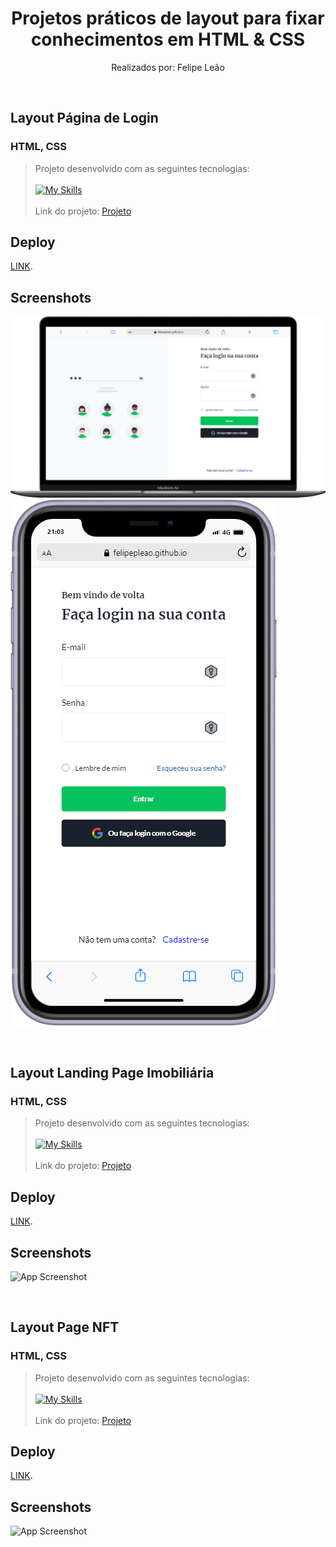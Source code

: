   <h1 align="center"> Projetos práticos de layout para fixar conhecimentos em HTML & CSS </h1>
  <p align="center">
  Realizados por: Felipe Leão
  </p>

  <br>
   
  ## Layout Página de Login  
  ### HTML, CSS

  > Projeto desenvolvido com as seguintes tecnologias:
  <br><br>[![My Skills](https://skillicons.dev/icons?i=html,css)](https://skillicons.dev)<br><br>
  > Link do projeto:
  > [Projeto](https://github.com/felipepleao/layout-practice/tree/main/projeto01-Login)

  ## Deploy

  [LINK](https://felipepleao.github.io/layout-practice/projeto01-Login/).

  ## Screenshots

  ![App Screenshot](assets/preview-login-desk.png)
  ![App Screenshot](assets/preview-login-mob.png)

  <br>

  ## Layout Landing Page Imobiliária
  ### HTML, CSS

  > Projeto desenvolvido com as seguintes tecnologias:
  <br><br>[![My Skills](https://skillicons.dev/icons?i=html,css)](https://skillicons.dev)<br><br>
  > Link do projeto:
  > [Projeto](https://github.com/felipepleao/layout-practice/tree/main/projeto02-HomeYOU)

  ## Deploy

  [LINK](https://felipepleao.github.io/layout-practice/projeto02-HomeYOU/).

  ## Screenshots

  ![App Screenshot](assets/calculadora.png)

  <br>

  ## Layout Page NFT
  ### HTML, CSS

  > Projeto desenvolvido com as seguintes tecnologias:
  <br><br>[![My Skills](https://skillicons.dev/icons?i=html,css)](https://skillicons.dev)<br><br>
  > Link do projeto:
  > [Projeto](https://github.com/felipepleao/layout-practice/tree/main/projeto03-CodeNFT)

  ## Deploy

  [LINK](https://felipepleao.github.io/layout-practice/projeto03-CodeNFT/).

  ## Screenshots

  ![App Screenshot](assets/calculadora.png)

  <br>